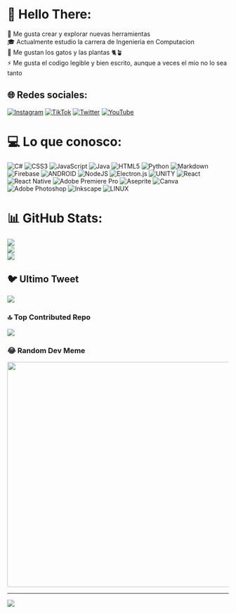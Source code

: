 # 💫 Hello There:
🔧 Me gusta crear y explorar nuevas herramientas<br>🎓 Actualmente estudio la carrera de Ingenieria en Computacion<br>🌱 Me gustan los gatos y las plantas 🐈🪴<br>⚡ Me gusta el codigo legible y bien escrito, aunque a veces el mio no lo sea tanto


## 🌐 Redes sociales:
[![Instagram](https://img.shields.io/badge/Instagram-%23E4405F.svg?logo=Instagram&logoColor=white)](https://instagram.com/neftali_gc19) [![TikTok](https://img.shields.io/badge/TikTok-%23000000.svg?logo=TikTok&logoColor=white)](https://tiktok.com/@nintechyt) [![Twitter](https://img.shields.io/badge/Twitter-%231DA1F2.svg?logo=Twitter&logoColor=white)](https://twitter.com/neftali_gc19) [![YouTube](https://img.shields.io/badge/YouTube-%23FF0000.svg?logo=YouTube&logoColor=white)](https://youtube.com/@UChIf7woZuBvd9u-u7LL2Tqg) 

# 💻  Lo que conosco:
![C#](https://img.shields.io/badge/c%23-%23239120.svg?style=for-the-badge&logo=c-sharp&logoColor=white) ![CSS3](https://img.shields.io/badge/css3-%231572B6.svg?style=for-the-badge&logo=css3&logoColor=white) ![JavaScript](https://img.shields.io/badge/javascript-%23323330.svg?style=for-the-badge&logo=javascript&logoColor=%23F7DF1E) ![Java](https://img.shields.io/badge/java-%23ED8B00.svg?style=for-the-badge&logo=java&logoColor=white) ![HTML5](https://img.shields.io/badge/html5-%23E34F26.svg?style=for-the-badge&logo=html5&logoColor=white) ![Python](https://img.shields.io/badge/python-3670A0?style=for-the-badge&logo=python&logoColor=ffdd54) ![Markdown](https://img.shields.io/badge/markdown-%23000000.svg?style=for-the-badge&logo=markdown&logoColor=white) ![Firebase](https://img.shields.io/badge/firebase-%23039BE5.svg?style=for-the-badge&logo=firebase) ![ANDROID](https://img.shields.io/badge/android-%2320232a.svg?style=for-the-badge&logo=android&logoColor=%a4c639) ![NodeJS](https://img.shields.io/badge/node.js-6DA55F?style=for-the-badge&logo=node.js&logoColor=white) ![Electron.js](https://img.shields.io/badge/Electron-191970?style=for-the-badge&logo=Electron&logoColor=white) ![UNITY](https://img.shields.io/badge/Unity-%2320232a.svg?style=for-the-badge&logo=unity&logoColor=white) ![React](https://img.shields.io/badge/react-%2320232a.svg?style=for-the-badge&logo=react&logoColor=%2361DAFB) ![React Native](https://img.shields.io/badge/react_native-%2320232a.svg?style=for-the-badge&logo=react&logoColor=%2361DAFB) ![Adobe Premiere Pro](https://img.shields.io/badge/Adobe%20Premiere%20Pro-9999FF.svg?style=for-the-badge&logo=Adobe%20Premiere%20Pro&logoColor=white) ![Aseprite](https://img.shields.io/badge/Aseprite-FFFFFF?style=for-the-badge&logo=Aseprite&logoColor=#7D929E) ![Canva](https://img.shields.io/badge/Canva-%2300C4CC.svg?style=for-the-badge&logo=Canva&logoColor=white) ![Adobe Photoshop](https://img.shields.io/badge/adobephotoshop-%2331A8FF.svg?style=for-the-badge&logo=adobephotoshop&logoColor=white) ![Inkscape](https://img.shields.io/badge/Inkscape-e0e0e0?style=for-the-badge&logo=inkscape&logoColor=080A13) ![LINUX](https://img.shields.io/badge/Linux-FCC624?style=for-the-badge&logo=linux&logoColor=black)
# 📊 GitHub Stats:
![](https://github-readme-stats.vercel.app/api?username=NeftaliGC&theme=tokyonight&hide_border=false&include_all_commits=false&count_private=true)<br/>
![](https://github-readme-streak-stats.herokuapp.com/?user=NeftaliGC&theme=tokyonight&hide_border=false)<br/>
![](https://github-readme-stats.vercel.app/api/top-langs/?username=NeftaliGC&theme=tokyonight&hide_border=false&include_all_commits=false&count_private=true&layout=compact)

## 🐦 Ultimo Tweet
[![](https://gtce.itsvg.in/api?username=neftali_gc19)](https://github.com/VishwaGauravIn/github-twitter-card-embed)


### 🔝 Top Contributed Repo
![](https://github-contributor-stats.vercel.app/api?username=NeftaliGC&limit=5&theme=tokyonight&combine_all_yearly_contributions=true)

### 😂 Random Dev Meme
<img src="https://s3.amazonaws.com/www-inside-design/uploads/2019/02/hackerman.png" width="512px"/>

---
[![](https://visitcount.itsvg.in/api?id=NeftaliGC&icon=4&color=0)](https://visitcount.itsvg.in)

<!-- Proudly created with GPRM ( https://gprm.itsvg.in ) -->